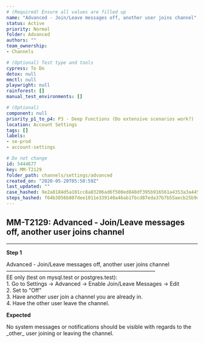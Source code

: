 ```yaml
---
# (Required) Ensure all values are filled up
name: "Advanced - Join/Leave messages off, another user joins channel"
status: Active
priority: Normal
folder: Advanced
authors: ""
team_ownership: 
- Channels

# (Optional) Test type and tools
cypress: To Do
detox: null
mmctl: null
playwright: null
rainforest: []
manual_test_environments: []

# (Optional)
component: null
priority_p1_to_p4: P3 - Deep Functions (Do extensive scenarios work?)
location: Account Settings
tags: []
labels: 
- se-prod
- account-settings

# Do not change
id: 5444677
key: MM-T2129
folder_path: channels/settings/advanced
created_on: "2020-05-20T05:50:59Z"
last_updated: ""
case_hashed: 9e2a8184d5a101cc8a83206ad6f500ed848df395b916561a4353a3a445a108647ceab1a8f923a9ca09b575b687ffc42f
steps_hashed: f64b3056b807dee1011e339140a46ab1fbcd87eda37b7b55aecb25b9d3011ec5bd274be6edd4676e96cf8f3822e1c5ad
---
```


## MM-T2129: Advanced - Join/Leave messages off, another user joins channel

---

**Step 1**

Advanced - Join/Leave messages off, another user joins channel\
————————————————————————————\
EE only (test on mysql.test or postgres.test):\
1\. Go to Settings -> Advanced -> Enable Join/Leave Messages -> Edit\
2\. Set to "Off"\
3\. Have another user join a channel you are already in.\
4\. Have the other user leave the channel.

**Expected**

No system messages or notifications should be visible with regards to the \_other\_ user joining or leaving the channel.
